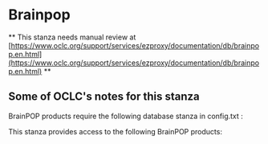 # Brainpop
** This stanza needs manual review at [https://www.oclc.org/support/services/ezproxy/documentation/db/brainpop.en.html](https://www.oclc.org/support/services/ezproxy/documentation/db/brainpop.en.html) **

## Some of OCLC's notes for this stanza

BrainPOP products require the following database stanza in config.txt :

This stanza provides access to the following BrainPOP products:
